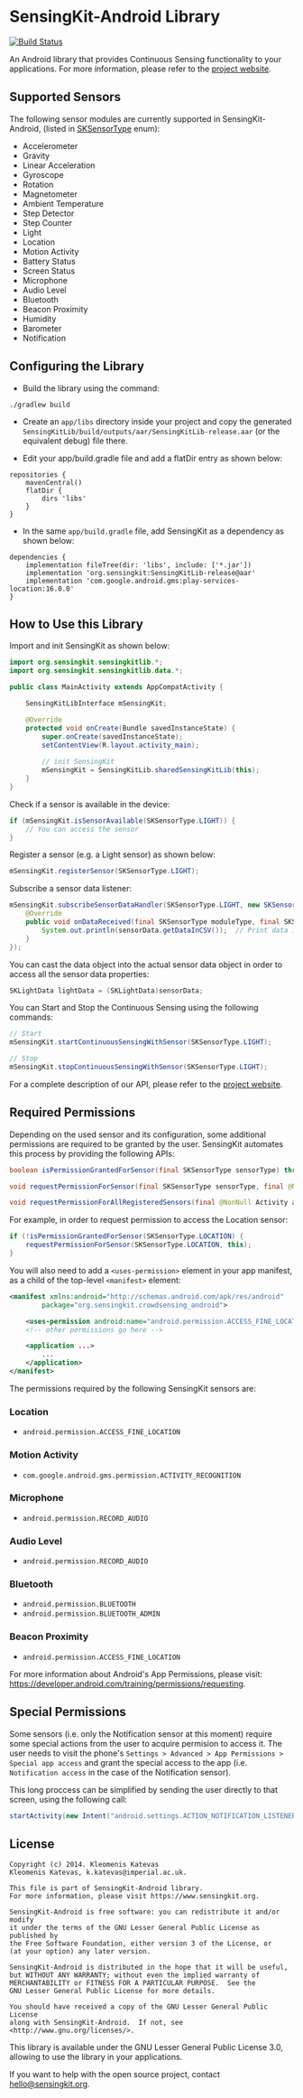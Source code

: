 # SensingKit-Android Library
[![Build Status](https://travis-ci.com/SensingKit/SensingKit-Android.svg?branch=develop)](https://travis-ci.com/SensingKit/SensingKit-Android)

An Android library that provides Continuous Sensing functionality to your applications. For more information, please refer to the [project website](https://www.sensingkit.org).


## Supported Sensors

The following sensor modules are currently supported in SensingKit-Android, (listed in [SKSensorType](SensingKitLib/src/main/java/org/sensingkit/sensingkitlib/SKSensorType.java) enum):

- Accelerometer
- Gravity
- Linear Acceleration
- Gyroscope
- Rotation
- Magnetometer
- Ambient Temperature
- Step Detector
- Step Counter
- Light
- Location
- Motion Activity
- Battery Status
- Screen Status
- Microphone
- Audio Level
- Bluetooth
- Beacon Proximity
- Humidity
- Barometer
- Notification

## Configuring the Library

- Build the library using the command:

```
./gradlew build
```

- Create an `app/libs` directory inside your project and copy the generated `SensingKitLib/build/outputs/aar/SensingKitLib-release.aar` (or the equivalent debug) file there.

- Edit your app/build.gradle file and add a flatDir entry as shown below:

```
repositories {
    mavenCentral()
    flatDir {
        dirs 'libs'
    }
}
```


- In the same `app/build.gradle` file, add SensingKit as a dependency as shown below:

```
dependencies {
    implementation fileTree(dir: 'libs', include: ['*.jar'])
    implementation 'org.sensingkit:SensingKitLib-release@aar'
    implementation 'com.google.android.gms:play-services-location:16.0.0'
}
```


## How to Use this Library

Import and init SensingKit as shown below:

```java
import org.sensingkit.sensingkitlib.*;
import org.sensingkit.sensingkitlib.data.*;

public class MainActivity extends AppCompatActivity {

    SensingKitLibInterface mSensingKit;

    @Override
    protected void onCreate(Bundle savedInstanceState) {
        super.onCreate(savedInstanceState);
        setContentView(R.layout.activity_main);
        
        // init SensingKit
        mSensingKit = SensingKitLib.sharedSensingKitLib(this);
    }
}
```


Check if a sensor is available in the device:

```java
if (mSensingKit.isSensorAvailable(SKSensorType.LIGHT)) {
    // You can access the sensor
}
```


Register a sensor (e.g. a Light sensor) as shown below:

```java
mSensingKit.registerSensor(SKSensorType.LIGHT);
```


Subscribe a sensor data listener:

```java
mSensingKit.subscribeSensorDataHandler(SKSensorType.LIGHT, new SKSensorDataHandler() {
    @Override
    public void onDataReceived(final SKSensorType moduleType, final SKSensorData sensorData) {
        System.out.println(sensorData.getDataInCSV());  // Print data in CSV format
    }
});
```


You can cast the data object into the actual sensor data object in order to access all the sensor data properties:

```java
SKLightData lightData = (SKLightData)sensorData;
```


You can Start and Stop the Continuous Sensing using the following commands:

```java
// Start
mSensingKit.startContinuousSensingWithSensor(SKSensorType.LIGHT);

// Stop
mSensingKit.stopContinuousSensingWithSensor(SKSensorType.LIGHT);
```

For a complete description of our API, please refer to the [project website](https://www.sensingkit.org).


## Required Permissions

Depending on the used sensor and its configuration, some additional permissions are required to be granted by the user. SensingKit automates this process by providing the following APIs:

```java
boolean isPermissionGrantedForSensor(final SKSensorType sensorType) throws SKException;

void requestPermissionForSensor(final SKSensorType sensorType, final @NonNull Activity activity) throws SKException;

void requestPermissionForAllRegisteredSensors(final @NonNull Activity activity);
```

For example, in order to request permission to access the Location sensor:

```java
if (!isPermissionGrantedForSensor(SKSensorType.LOCATION) {
    requestPermissionForSensor(SKSensorType.LOCATION, this);
}
```

You will also need to add a `<uses-permission>` element in your app manifest, as a child of the top-level `<manifest>` element:

```xml
<manifest xmlns:android="http://schemas.android.com/apk/res/android"
        package="org.sensingkit.crowdsensing_android">

    <uses-permission android:name="android.permission.ACCESS_FINE_LOCATION" />
    <!-- other permissions go here -->

    <application ...>
        ...
    </application>
</manifest>
```

The permissions required by the following SensingKit sensors are:

### Location
- `android.permission.ACCESS_FINE_LOCATION`


### Motion Activity

- `com.google.android.gms.permission.ACTIVITY_RECOGNITION`


### Microphone

- `android.permission.RECORD_AUDIO`


### Audio Level

- `android.permission.RECORD_AUDIO`


### Bluetooth

- `android.permission.BLUETOOTH`
- `android.permission.BLUETOOTH_ADMIN`


### Beacon Proximity

- `android.permission.ACCESS_FINE_LOCATION`


For more information about Android's App Permissions, please visit: https://developer.android.com/training/permissions/requesting.


## Special Permissions

Some sensors (i.e. only the Notification sensor at this moment) require some special actions from the user to acquire permision to access it. The user needs to visit the phone's `Settings > Advanced > App Permissions > Special app access` and grant the special access to the app (i.e. `Notification access` in the case of the Notification sensor).

This long proccess can be simplified by sending the user directly to that screen, using the following call:

```java
startActivity(new Intent("android.settings.ACTION_NOTIFICATION_LISTENER_SETTINGS"));
```


## License

```
Copyright (c) 2014. Kleomenis Katevas
Kleomenis Katevas, k.katevas@imperial.ac.uk.

This file is part of SensingKit-Android library.
For more information, please visit https://www.sensingkit.org.

SensingKit-Android is free software: you can redistribute it and/or modify
it under the terms of the GNU Lesser General Public License as published by
the Free Software Foundation, either version 3 of the License, or
(at your option) any later version.

SensingKit-Android is distributed in the hope that it will be useful,
but WITHOUT ANY WARRANTY; without even the implied warranty of
MERCHANTABILITY or FITNESS FOR A PARTICULAR PURPOSE.  See the
GNU Lesser General Public License for more details.

You should have received a copy of the GNU Lesser General Public License
along with SensingKit-Android.  If not, see <http://www.gnu.org/licenses/>.
```

This library is available under the GNU Lesser General Public License 3.0, allowing to use the library in your applications.

If you want to help with the open source project, contact hello@sensingkit.org.

